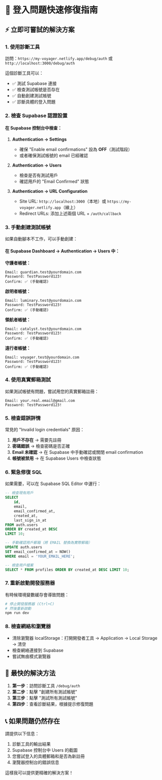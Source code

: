 # 🚨 登入問題快速修復指南

## ⚡ 立即可嘗試的解決方案

### 1. 使用診斷工具
訪問：`https://my-voyager.netlify.app/debug/auth` 或 `http://localhost:3000/debug/auth`

這個診斷工具可以：
- ✅ 測試 Supabase 連接
- ✅ 檢查測試帳號是否存在
- ✅ 自動創建測試帳號
- ✅ 診斷具體的登入問題

### 2. 檢查 Supabase 認證設置

#### 在 Supabase 控制台中檢查：

1. **Authentication → Settings**
   - 確保 "Enable email confirmations" 設為 **OFF**（測試階段）
   - 或者確保測試帳號的 email 已經確認

2. **Authentication → Users**
   - 檢查是否有測試用戶
   - 確認用戶的 "Email Confirmed" 狀態

3. **Authentication → URL Configuration**
   - Site URL: `http://localhost:3000`（本地）或 `https://my-voyager.netlify.app`（線上）
   - Redirect URLs: 添加上述兩個 URL + `/auth/callback`

### 3. 手動創建測試帳號

如果自動腳本不工作，可以手動創建：

#### 在 Supabase Dashboard → Authentication → Users 中：

**守護者帳號：**
```
Email: guardian.test@yourdomain.com
Password: TestPassword123!
Confirm: ✅ (手動確認)
```

**啟明者帳號：**
```
Email: luminary.test@yourdomain.com
Password: TestPassword123!
Confirm: ✅ (手動確認)
```

**領航者帳號：**
```
Email: catalyst.test@yourdomain.com
Password: TestPassword123!
Confirm: ✅ (手動確認)
```

**遠行者帳號：**
```
Email: voyager.test@yourdomain.com
Password: TestPassword123!
Confirm: ✅ (手動確認)
```

### 4. 使用真實郵箱測試

如果測試帳號有問題，嘗試用您的真實郵箱註冊：

```
Email: your.real.email@gmail.com
Password: TestPassword123!
```

### 5. 檢查錯誤詳情

常見的 "Invalid login credentials" 原因：

1. **用戶不存在** → 需要先註冊
2. **密碼錯誤** → 檢查密碼是否正確
3. **Email 未確認** → 在 Supabase 中手動確認或關閉 email confirmation
4. **帳號被禁用** → 在 Supabase Users 中檢查狀態

### 6. 緊急修復 SQL

如果需要，可以在 Supabase SQL Editor 中運行：

```sql
-- 檢查現有用戶
SELECT 
    id, 
    email, 
    email_confirmed_at,
    created_at,
    last_sign_in_at
FROM auth.users 
ORDER BY created_at DESC 
LIMIT 10;

-- 手動確認用戶郵箱（將 EMAIL 替換為實際郵箱）
UPDATE auth.users 
SET email_confirmed_at = NOW() 
WHERE email = 'YOUR_EMAIL_HERE';

-- 檢查用戶檔案
SELECT * FROM profiles ORDER BY created_at DESC LIMIT 10;
```

### 7. 重新啟動開發服務器

有時候環境變數緩存會導致問題：

```bash
# 停止開發服務器 (Ctrl+C)
# 然後重新啟動
npm run dev
```

### 8. 檢查網絡和瀏覽器

- 清除瀏覽器 localStorage：打開開發者工具 → Application → Local Storage → 清空
- 檢查網絡連接到 Supabase
- 嘗試無痕模式瀏覽器

## 🎯 最快的解決方法

1. **第一步**：訪問診斷工具 `/debug/auth`
2. **第二步**：點擊 "創建所有測試帳號"
3. **第三步**：點擊 "測試所有測試帳號"
4. **第四步**：查看診斷結果，根據提示修復問題

## 📞 如果問題仍然存在

請提供以下信息：

1. 診斷工具的輸出結果
2. Supabase 控制台中 Users 的截圖
3. 您嘗試登入的具體郵箱和是否為新註冊
4. 瀏覽器控制台的錯誤信息

這樣我可以提供更精確的解決方案！